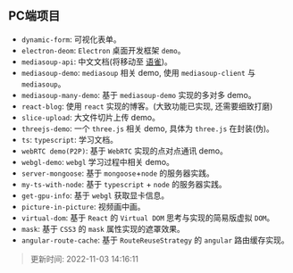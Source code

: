 ## PC端项目

- `dynamic-form`: 可视化表单。
- `electron-deom`: `Electron` 桌面开发框架 `demo`。
- `mediasoup-api`: 中文文档(将移动至 [语雀](https://www.yuque.com/u239523/kw98np))。
- `mediasoup-demo`: `mediasoup` 相关 demo, 使用 `mediasoup-client` 与 `mediasoup`。
- `mediasoup-many-demo`: 基于 `mediasoup-demo` 实现的多对多 demo。
- `react-blog`: 使用 `react` 实现的博客。(大致功能已实现, 还需要细致打磨)
- `slice-upload`: 大文件切片上传 demo。
- `threejs-demo`: 一个 `three.js` 相关 demo, 具体为 `three.js` 在封装(伪)。
- `ts`: `typescript`: 学习文档。
- `webRTC demo(P2P)`: 基于 `WebRTC` 实现的点对点通讯 demo。
- `webgl-demo`: `webgl` 学习过程中相关 demo。
- `server-mongoose`: 基于 `mongoose`+`node` 的服务器实践。
- `my-ts-with-node`: 基于 `typescript` + `node` 的服务器实践。
- `get-gpu-info`: 基于 `webgl` 获取显卡信息。
- `picture-in-picture`: 视频画中画。
- `virtual-dom`: 基于 `React` 的 `Virtual DOM` 思考与实现的简易版虚拟 `DOM`。
- `mask`: 基于 `CSS3` 的 `mask` 属性实现的遮罩效果。
- `angular-route-cache`: 基于 `RouteReuseStrategy` 的 `angular` 路由缓存实现。

> 更新时间: 2022-11-03 14:16:11
